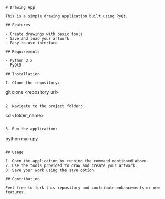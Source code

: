 ```
# Drawing App

This is a simple drawing application built using PyQt.

## Features

- Create drawings with basic tools
- Save and load your artwork
- Easy-to-use interface

## Requirements

- Python 3.x
- PyQt5

## Installation

1. Clone the repository:
   ```
   git clone <repository_url>
   ```

2. Navigate to the project folder:
   ```
   cd <folder_name>
   ```

3. Run the application:
   ```
   python main.py
   ```

## Usage

1. Open the application by running the command mentioned above.
2. Use the tools provided to draw and create your artwork.
3. Save your work using the save option.

## Contribution

Feel free to fork this repository and contribute enhancements or new features. 

